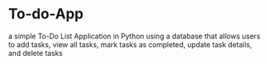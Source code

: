 # To-do-App
a simple To-Do List Application in Python using a database that allows users to add tasks, view all tasks, mark tasks as completed, update task details, and delete tasks
